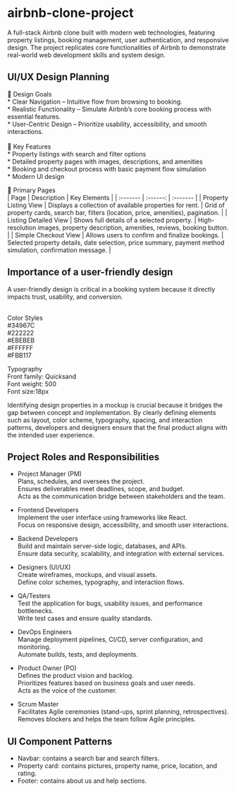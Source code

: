 # airbnb-clone-project

A full-stack Airbnb clone built with modern web technologies, featuring property listings, booking management, user authentication, and responsive design. The project replicates core functionalities of Airbnb to demonstrate real-world web development skills and system design.

<h2>UI/UX Design Planning</h2>
🎯 Design Goals <br>
* Clear Navigation – Intuitive flow from browsing to booking. <br>
* Realistic Functionality – Simulate Airbnb’s core booking process with essential features. <br>
* User-Centric Design – Prioritize usability, accessibility, and smooth interactions. <br>
<br>
🔑 Key Features <br>
* Property listings with search and filter options <br>
* Detailed property pages with images, descriptions, and amenities <br>
* Booking and checkout process with basic payment flow simulation <br>
* Modern UI design <br>  

📄 Primary Pages <br>
| Page	| Description	| Key Elements |
| :------- | :------: | :------- |
| Property Listing View |	Displays a collection of available properties for rent.	| Grid of property cards, search bar, filters (location, price, amenities), pagination. |
| Listing Detailed View |	Shows full details of a selected property. | High-resolution images, property description, amenities, reviews, booking button. |
| Simple Checkout View |	Allows users to confirm and finalize bookings. | Selected property details, date selection, price summary, payment method simulation, confirmation message. | 

<h2>Importance of a user-friendly design</h2>  
A user-friendly design is critical in a booking system because it directly impacts trust, usability, and conversion.  

<br> Color Styles <br>
#34967C   
#222222  
#EBEBEB  
#FFFFFF  
#FBB117  

Typography<br>
Front family: Quicksand <br>
Font weight: 500 <br>
Font size:18px <br>  

Identifying design properties in a mockup is crucial because it bridges the gap between concept and implementation. By clearly defining elements such as layout, color scheme, typography, spacing, and interaction patterns, developers and designers ensure that the final product aligns with the intended user experience.  

<h2>Project Roles and Responsibilities</h2>  

* Project Manager (PM)  
Plans, schedules, and oversees the project.  
Ensures deliverables meet deadlines, scope, and budget.  
Acts as the communication bridge between stakeholders and the team.  

* Frontend Developers  
Implement the user interface using frameworks like React.  
Focus on responsive design, accessibility, and smooth user interactions.  

* Backend Developers  
Build and maintain server-side logic, databases, and APIs.  
Ensure data security, scalability, and integration with external services.  

* Designers (UI/UX)  
Create wireframes, mockups, and visual assets.  
Define color schemes, typography, and interaction flows.  

* QA/Testers  
Test the application for bugs, usability issues, and performance bottlenecks.  
Write test cases and ensure quality standards.  

* DevOps Engineers  
Manage deployment pipelines, CI/CD, server configuration, and monitoring.  
Automate builds, tests, and deployments.  

* Product Owner (PO)  
Defines the product vision and backlog.  
Prioritizes features based on business goals and user needs.  
Acts as the voice of the customer.  

* Scrum Master  
Facilitates Agile ceremonies (stand-ups, sprint planning, retrospectives).  
Removes blockers and helps the team follow Agile principles.  

<h2>UI Component Patterns</h2>  

* Navbar: contains a search bar and search filters.  
* Property card: contains pictures, property name, price, location, and rating.  
* Footer: contains about us and help sections.  

